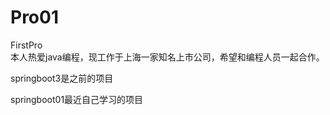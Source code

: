 # Pro01
FirstPro   
本人热爱java编程，现工作于上海一家知名上市公司，希望和编程人员一起合作。

springboot3是之前的项目

springboot01最近自己学习的项目
